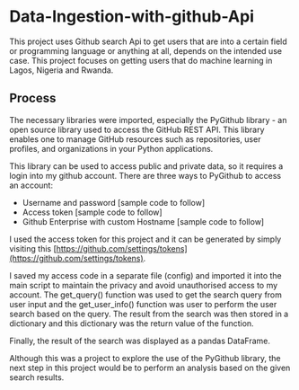# Data-Ingestion-with-github-Api

This project uses Github search Api to get users that are into a certain field or programming language or anything at all, depends on the intended use case.
This project focuses on getting users that do machine learning in Lagos, Nigeria and Rwanda.

## Process

The necessary libraries were imported, especially the PyGithub library - an open source library used to access the GitHub REST API. This library enables one to manage GitHub resources such as repositories, user profiles, and organizations in your Python applications.

This library can be used to access public and private data, so it requires a login into my github account. There are three ways to PyGithub to access an account:
- Username and password [sample code to follow]
- Access token [sample code to follow]
- Github Enterprise with custom Hostname [sample code to follow]

I used the access token for this project and it can be generated by simply visiting this [https://github.com/settings/tokens](https://github.com/settings/tokens). 

I saved my access code in a separate file (config) and imported it into the main script to maintain the privacy and avoid unauthorised access to my account.
The get_query() function was used to get the search query from user input and the get_user_info() function was user to perform the user search based on the query. The result from the search was then stored in a dictionary and this dictionary was the return value of the function.

Finally, the result of the search was displayed as a pandas DataFrame.

Although this was a project to explore the use of the PyGithub library, the next step in this project would be to perform an analysis based on the given search results.
